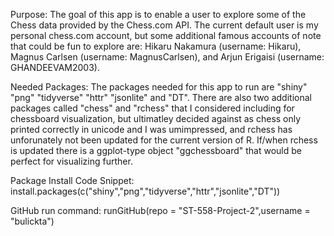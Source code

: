 Purpose:
  The goal of this app is to enable a user to explore some of the Chess data provided by the Chess.com API. The current default user is my personal chess.com account, but some additional famous accounts of note that could be fun to explore are: Hikaru Nakamura (username: Hikaru), Magnus Carlsen (username: MagnusCarlsen), and Arjun Erigaisi (username: GHANDEEVAM2003).


Needed Packages:
  The packages needed for this app to run are "shiny" "png" "tidyverse" "httr" "jsonlite" and "DT". There are also two additional packages called "chess" and "rchess" that I considered including for chessboard visualization, but ultimatley decided against as chess only printed correctly in unicode and I was umimpressed, and rchess has unforunately not been updated for the current version of R. If/when rchess is updated there is a ggplot-type object "ggchessboard" that would be perfect for visualizing further.


Package Install Code Snippet:
install.packages(c("shiny","png","tidyverse","httr","jsonlite","DT"))


GitHub run command:
runGitHub(repo = "ST-558-Project-2",username = "bulickta")
